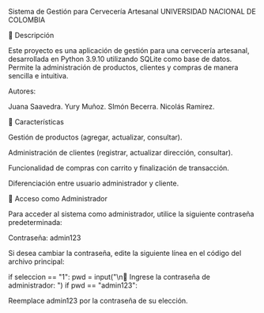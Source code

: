 Sistema de Gestión para Cervecería Artesanal 
UNIVERSIDAD NACIONAL DE COLOMBIA

🍻 Descripción

Este proyecto es una aplicación de gestión para una cervecería artesanal, desarrollada en Python 3.9.10 utilizando SQLite como base de datos. Permite la administración de productos, clientes y compras de manera sencilla e intuitiva.

Autores:

Juana Saavedra.
Yury Muñoz.
SImón Becerra.
Nicolás Ramirez.

🚀 Características

Gestión de productos (agregar, actualizar, consultar).

Administración de clientes (registrar, actualizar dirección, consultar).

Funcionalidad de compras con carrito y finalización de transacción.

Diferenciación entre usuario administrador y cliente.

🔑 Acceso como Administrador

Para acceder al sistema como administrador, utilice la siguiente contraseña predeterminada:

Contraseña: admin123

Si desea cambiar la contraseña, edite la siguiente línea en el código del archivo principal:

if seleccion == "1":
    pwd = input("\n🔑 Ingrese la contraseña de administrador: ")
    if pwd == "admin123":

Reemplace admin123 por la contraseña de su elección.

